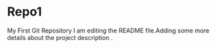 # Repo1
My First Git Repository
I am editing the README file.Adding some more details about the project description
.
